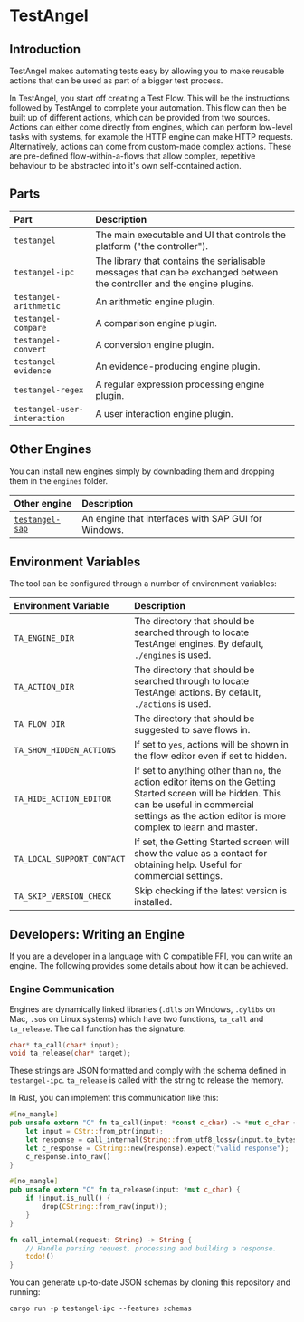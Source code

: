# TestAngel

## Introduction

TestAngel makes automating tests easy by allowing you to make reusable actions that can be used as part of a bigger test process.

In TestAngel, you start off creating a Test Flow. This will be the instructions followed by TestAngel to complete your automation. This flow can then be built up of different actions, which can be provided from two sources. Actions can either come directly from engines, which can perform low-level tasks with systems, for example the HTTP engine can make HTTP requests. Alternatively, actions can come from custom-made complex actions. These are pre-defined flow-within-a-flows that allow complex, repetitive behaviour to be abstracted into it's own self-contained action.

## Parts

| Part | Description |
|:-----|:------------|
|`testangel`|The main executable and UI that controls the platform ("the controller").|
|`testangel-ipc`|The library that contains the serialisable messages that can be exchanged between the controller and the engine plugins.|
|`testangel-arithmetic`|An arithmetic engine plugin.|
|`testangel-compare`|A comparison engine plugin.|
|`testangel-convert`|A conversion engine plugin.|
|`testangel-evidence`|An evidence-producing engine plugin.|
|`testangel-regex`|A regular expression processing engine plugin.|
|`testangel-user-interaction`|A user interaction engine plugin.|

## Other Engines

You can install new engines simply by downloading them and dropping them in the `engines` folder.

| Other engine | Description |
|:-----|:------------|
|[`testangel-sap`](https://github.com/lilopkins/testangel-sap)|An engine that interfaces with SAP GUI for Windows.|

## Environment Variables

The tool can be configured through a number of environment variables:

| Environment Variable | Description |
|:---------------------|:------------|
| `TA_ENGINE_DIR`      | The directory that should be searched through to locate TestAngel engines. By default, `./engines` is used. |
| `TA_ACTION_DIR`      | The directory that should be searched through to locate TestAngel actions. By default, `./actions` is used. |
| `TA_FLOW_DIR`        | The directory that should be suggested to save flows in. |
| `TA_SHOW_HIDDEN_ACTIONS` | If set to `yes`, actions will be shown in the flow editor even if set to hidden. |
| `TA_HIDE_ACTION_EDITOR` | If set to anything other than `no`, the action editor items on the Getting Started screen will be hidden. This can be useful in commercial settings as the action editor is more complex to learn and master. |
| `TA_LOCAL_SUPPORT_CONTACT` | If set, the Getting Started screen will show the value as a contact for obtaining help. Useful for commercial settings. |
| `TA_SKIP_VERSION_CHECK` | Skip checking if the latest version is installed. |

## Developers: Writing an Engine

If you are a developer in a language with C compatible FFI, you can write an engine. The following provides some details about how it can be achieved.

### Engine Communication

Engines are dynamically linked libraries (`.dll`s on Windows, `.dylib`s on Mac, `.so`s on Linux systems) which have two functions, `ta_call` and `ta_release`.
The call function has the signature:
```c
char* ta_call(char* input);
void ta_release(char* target);
```
These strings are JSON formatted and comply with the schema defined in `testangel-ipc`. `ta_release` is called with the string to release the memory.

In Rust, you can implement this communication like this:

```rust
#[no_mangle]
pub unsafe extern "C" fn ta_call(input: *const c_char) -> *mut c_char {
    let input = CStr::from_ptr(input);
    let response = call_internal(String::from_utf8_lossy(input.to_bytes()).to_string());
    let c_response = CString::new(response).expect("valid response");
    c_response.into_raw()
}

#[no_mangle]
pub unsafe extern "C" fn ta_release(input: *mut c_char) {
    if !input.is_null() {
        drop(CString::from_raw(input));
    }
}

fn call_internal(request: String) -> String {
    // Handle parsing request, processing and building a response.
    todo!()
}
```

You can generate up-to-date JSON schemas by cloning this repository and running:
```
cargo run -p testangel-ipc --features schemas
```
